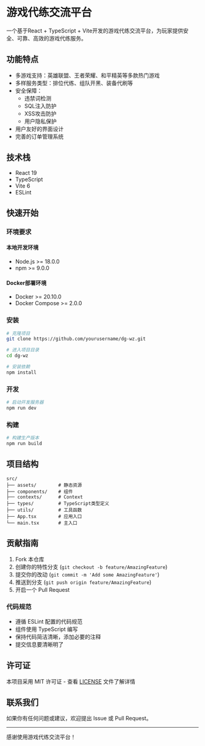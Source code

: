 # 游戏代练交流平台

一个基于React + TypeScript + Vite开发的游戏代练交流平台，为玩家提供安全、可靠、高效的游戏代练服务。

## 功能特点

- 多游戏支持：英雄联盟、王者荣耀、和平精英等多款热门游戏
- 多样服务类型：排位代练、组队开黑、装备代刷等
- 安全保障：
  - 违禁词检测
  - SQL注入防护
  - XSS攻击防护
  - 用户隐私保护
- 用户友好的界面设计
- 完善的订单管理系统

## 技术栈

- React 19
- TypeScript
- Vite 6
- ESLint

## 快速开始

### 环境要求

#### 本地开发环境
- Node.js >= 18.0.0
- npm >= 9.0.0

#### Docker部署环境
- Docker >= 20.10.0
- Docker Compose >= 2.0.0

### 安装

```bash
# 克隆项目
git clone https://github.com/yourusername/dg-wz.git

# 进入项目目录
cd dg-wz

# 安装依赖
npm install
```

### 开发

```bash
# 启动开发服务器
npm run dev
```

### 构建

```bash
# 构建生产版本
npm run build
```

## 项目结构

```
src/
├── assets/        # 静态资源
├── components/    # 组件
├── contexts/      # Context
├── types/         # TypeScript类型定义
├── utils/         # 工具函数
├── App.tsx        # 应用入口
└── main.tsx       # 主入口
```

## 贡献指南

1. Fork 本仓库
2. 创建你的特性分支 (`git checkout -b feature/AmazingFeature`)
3. 提交你的改动 (`git commit -m 'Add some AmazingFeature'`)
4. 推送到分支 (`git push origin feature/AmazingFeature`)
5. 开启一个 Pull Request

### 代码规范

- 遵循 ESLint 配置的代码规范
- 组件使用 TypeScript 编写
- 保持代码简洁清晰，添加必要的注释
- 提交信息要清晰明了

## 许可证

本项目采用 MIT 许可证 - 查看 [LICENSE](LICENSE) 文件了解详情

## 联系我们

如果你有任何问题或建议，欢迎提出 Issue 或 Pull Request。

---

感谢使用游戏代练交流平台！
